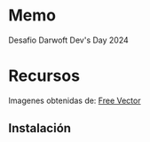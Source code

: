 # Memo

Desafio Darwoft Dev's Day 2024

# Recursos

Imagenes obtenidas de: [Free Vector](https://www.freepik.com/free-vector/animal-memory-card-game_29098927.htm#query=memory%20game&position=3&from_view=keyword&track=ais_hybrid&uuid=771dc735-359d-4bb8-9897-ab03552fd57b)

## Instalación
